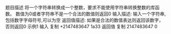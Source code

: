 题目描述
将一个字符串转换成一个整数，要求不能使用字符串转换整数的库函数。 数值为0或者字符串不是一个合法的数值则返回0
输入描述:
输入一个字符串,包括数字字母符号,可以为空
返回值描述:
如果是合法的数值表达则返回该数字，否则返回0
示例1
输入
复制
+2147483647
1a33
返回值
复制
2147483647
0